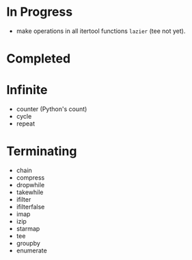 In Progress
===========
- make operations in all itertool functions `lazier` (tee not yet).


Completed
=========
Infinite
========
- counter (Python's count)
- cycle
- repeat

Terminating
===========
- chain
- compress
- dropwhile
- takewhile
- ifilter
- ifilterfalse
- imap
- izip
- starmap
- tee
- groupby
- enumerate
